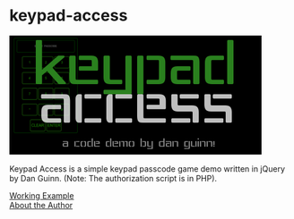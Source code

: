 # keypad-access

![Logo](/img/keypad-access-banner.png?raw=true "Logo")

Keypad Access is a simple keypad passcode game demo written in jQuery by Dan Guinn.
(Note: The authorization script is in PHP).

<a href="http://danguinn.com/code-demos/keypad-access/">Working Example</a><br/>
<a href="http://danguinn.com/programmer">About the Author</a>
